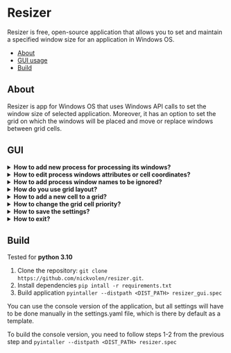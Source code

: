 # Resizer

Resizer is free, open-source application that allows you to set and maintain a specified window size for an application in Windows OS.
- [About](#about)
- [GUI usage](#GUI)
- [Build](#build)

## About

Resizer is app for Windows OS that uses Windows API calls to set the window size of selected application. Moreover, it has an option to set the grid on which the windows will be placed and move or replace windows between grid cells.

## GUI

<details>
  <summary><b>How to add new process for processing its windows?</b></summary>
    On the main screen, select a <i>Window settings</i> tab and press 1.<br>
    <img src="assets/add_new_proc_1.png" alt="Add new process screenshot 1"><br>
    After that a window will open in which you need to fill in. The <i>Use coordinates?</i> flag indicates whether all windows of this process should open in the given coordinates or not.<br>
    <img src="assets/add_new_proc_2.png" alt="Add new process screenshot 2"><br>
    After you have filled out this window, <b>make sure</b> to click the <b>Save</b> button or nothing will be saved.
</details>

<details>
  <summary><b>How to edit process windows attributes or cell coordinates?</b></summary>
    To edit the attributes of a process window or coordinates of cell, you must select it from the list. Then double-click on it or click on the <i>Edit</i> button (1 on the screenshot).<br>
    <img src="assets/edit_proc_1.png" alt="Edit process windows attributes screenshot 1"><br>
    After that, a window will open where you can edit attributes of a process window.
</details>

<details>
  <summary><b>How to add process window names to be ignored?</b></summary>
    You can do this when adding new process for processing its windows or editing a selected process windows attributes. To do this, in the window for editing the process window attributes, press on 1.<br>
    <img src="assets/add_exclude_window_1.png" alt="Add exclude windows name screenshot 1"><br>
    This will open a window where you need to enter the <b>exact</b> name of the window you want to ignore.<br>
    <img src="assets/add_exclude_window_2.png" alt="Add exclude windows name  screenshot 2"><br>
    After you have filled out this window, <b>make sure</b> to click the <b>Save</b> button or nothing will be saved. Also, don't forget to save the attributes of the process window.
</details>

<details>
  <summary><b>How do you use grid layout?</b></summary>
    In the program you can set the grid layout for the windows of the processed processes.<br>
    For this, on the main screen, select a <i>Grid settings</i> tab and enable the <i>Use grid?</i> flag. Note that this method has a higher priority than using coordinates in the process window attributes.<br>
    <img src="assets/use_grid_1.png" alt="Use grid screenshot 1"><br>
    After that, you will have an area that shows the cells of the grid.<br>
    <img src="assets/use_grid_2.png" alt="Use grid screenshot 2"><br>
</details>

<details>
  <summary><b>How to add a new cell to a grid?</b></summary>
    When using grid layout, you can add a new cell using the button 1.<br>
    <img src="assets/add_new_cell_1.png" alt="Add new grid cell screenshot 1"><br>
    After that, the window for filling in the cell coordinates will open.<br>
    <img src="assets/add_new_cell_2.png" alt="Add new grid cell screenshot 2"><br>
    Accordingly, the upper left corners of the processed process windows will be located in the entered cell coordinates.
</details>

<details>
  <summary><b>How to change the grid cell priority?</b></summary>
    The process windows are placed in the cell in the order in which they appear in the list. That is, the windows will be placed in cell 1 first, followed by cell 2, and so on.<br>
    <img src="assets/cell_priority_1.png" alt="Cell priority screenshot 1"><br>
    To change the priority of a cell, select it. If you want to increase the priority, press button 1, otherwise press button 2.
    <img src="assets/cell_priority_2.png" alt="Cell priority screenshot 2"><br>
</details>

<details>
  <summary><b>How to save the settings?</b></summary>
    To save the settings, you must select <i>File->Save</i> from the top menu.<br>
    <img src="assets/save_settings_1.png" alt="Save settings screenshot 1"><br>
    After that, a window will open where you will need to specify the locations and file names. The default settings file is named
</details>

<details>
  <summary><b>How to exit?</b></summary>
    The standard program closing logic is overridden to minimize the program. So, to exit the program, you must either select <i>Exit</i> from the minimized application menu or select <i>File->Exit</i> from the top menu when the program is shown.<br>
    <img src="assets/app_exit_1.png" alt="Exit the application when it is shown"><img src="assets/app_exit_2.png" alt="Exit an application when it is minimized">
</details>

## Build

Tested for **python 3.10**

1. Clone the repository: `git clone https://github.com/nickvolen/resizer.git`.
2. Install dependencies `pip intall -r requirements.txt`
3. Build application `pyintaller --distpath <DIST_PATH> resizer_gui.spec`

You can use the console version of the application, but all settings will have to be done manually in the settings.yaml file, which is there by default as a template.

To build the console version, you need to follow steps 1-2 from the previous step and `pyintaller --distpath <DIST_PATH> resizer.spec`